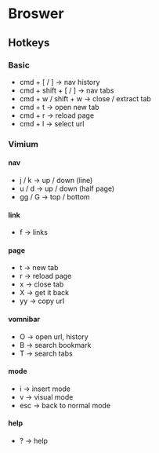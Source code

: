 # Broswer

## Hotkeys

### Basic

- cmd + [ / ] -> nav history
- cmd + shift + [ / ]  -> nav tabs
- cmd + w / shift + w -> close / extract tab
- cmd + t -> open new tab
- cmd + r -> reload page
- cmd + l -> select url

### Vimium

#### nav
- j / k -> up / down (line)
- u / d -> up / down (half page)
- gg / G -> top / bottom

#### link
- f -> links

#### page
- t -> new tab
- r -> reload page
- x -> close tab
- X -> get it back
- yy -> copy url

#### vomnibar
- O -> open url, history
- B -> search bookmark
- T -> search tabs

#### mode
- i -> insert mode
- v -> visual mode
- esc -> back to normal mode

#### help
- ? -> help
